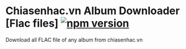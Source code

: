 # Chiasenhac.vn Album Downloader [Flac files] [![npm version](https://img.shields.io/npm/v/chiasenhac-album-downloader.svg?style=flat)](https://www.npmjs.com/package/chiasenhac-album-downloader)
Download all FLAC file of any album from chiasenhac.vn
